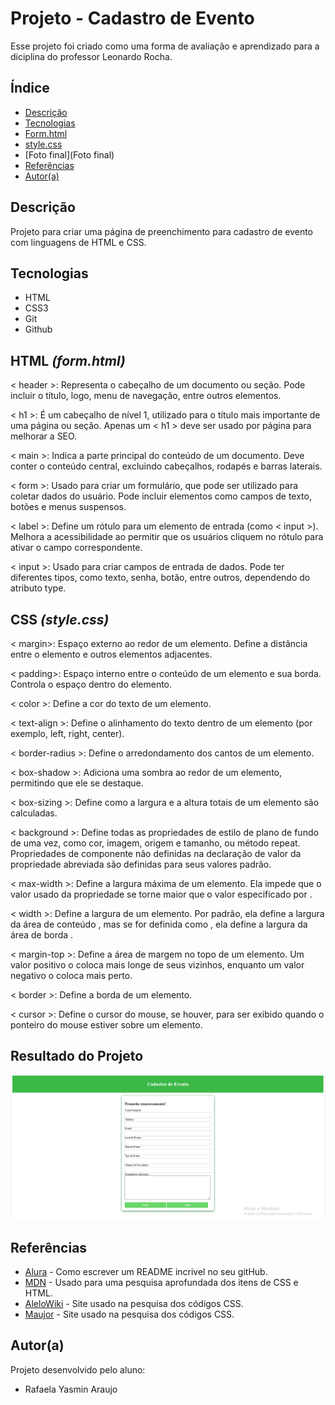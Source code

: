 # Projeto - Cadastro de Evento
 
Esse projeto foi criado como uma forma de avaliação e aprendizado para a diciplina do professor Leonardo Rocha.
 
## Índice
* [Descrição](#descrição)
* [Tecnologias](#tecnologias)
* [Form.html](html)
* [style.css](css)
* [Foto final](Foto final)
* [Referências](#referências)
* [Autor(a)](#autora)

## Descrição
 
Projeto para criar uma página de preenchimento para cadastro de evento com linguagens de HTML e CSS.
 
 
## Tecnologias
 
* HTML
* CSS3
* Git
* Github
 
 
## **HTML** _(form.html)_
 
< header >: Representa o cabeçalho de um documento ou seção. Pode incluir o título, logo, menu de navegação, entre outros elementos.
 
< h1 >: É um cabeçalho de nível 1, utilizado para o título mais importante de uma página ou seção. Apenas um < h1 > deve ser usado por página para melhorar a SEO.
 
< main >: Indica a parte principal do conteúdo de um documento. Deve conter o conteúdo central, excluindo cabeçalhos, rodapés e barras laterais.
 
< form >: Usado para criar um formulário, que pode ser utilizado para coletar dados do usuário. Pode incluir elementos como campos de texto, botões e menus suspensos.
 
< label >: Define um rótulo para um elemento de entrada (como < input >). Melhora a acessibilidade ao permitir que os usuários cliquem no rótulo para ativar o campo correspondente.
 
< input >: Usado para criar campos de entrada de dados. Pode ter diferentes tipos, como texto, senha, botão, entre outros, dependendo do atributo type.
 
 
## **CSS** _(style.css)_
 
< margin>: Espaço externo ao redor de um elemento. Define a distância entre o elemento e outros elementos adjacentes.
 
< padding>: Espaço interno entre o conteúdo de um elemento e sua borda. Controla o espaço dentro do elemento.
 
< color >: Define a cor do texto de um elemento.
 
< text-align >: Define o alinhamento do texto dentro de um elemento (por exemplo, left, right, center).
 
< border-radius >: Define o arredondamento dos cantos de um elemento.
 
< box-shadow >: Adiciona uma sombra ao redor de um elemento, permitindo que ele se destaque.

< box-sizing >: Define como a largura e a altura totais de um elemento são calculadas.

< background >: Define todas as propriedades de estilo de plano de fundo de uma vez, como cor, imagem, origem e tamanho, ou método repeat. Propriedades de componente não definidas na declaração de valor da propriedade abreviada são definidas para seus valores padrão.

< max-width >: Define a largura máxima de um elemento. Ela impede que o valor usado da propriedade se torne maior que o valor especificado por .

< width >: Define a largura de um elemento. Por padrão, ela define a largura da área de conteúdo , mas se for definida como , ela define a largura da área de borda .

< margin-top >: Define a área de margem no topo de um elemento. Um valor positivo o coloca mais longe de seus vizinhos, enquanto um valor negativo o coloca mais perto.

< border >: Define a borda de um elemento. 

< cursor >: Define o cursor do mouse, se houver, para ser exibido quando o ponteiro do mouse estiver sobre um elemento.


 
## Resultado do Projeto
 
![Foto final](img/Captura%20de%20tela%202024-11-05%20111319.png)
 
## Referências
 
* [Alura](https://www.alura.com.br/artigos/escrever-bom-readme) - Como escrever um README incrivel no seu gitHub.
* [MDN](https://developer.mozilla.org/pt-BR/) - Usado para uma pesquisa aprofundada dos itens de CSS e HTML.
* [AleloWiki](https://alelowiki.cenargen.embrapa.br/index.php/P%C3%A1gina_principal) - Site usado na pesquisa dos códigos CSS.
* [Maujor](https://maujor.com/) - Site usado na pesquisa dos códigos CSS.
 
## Autor(a)
 
Projeto desenvolvido pelo aluno:
 
* Rafaela Yasmin Araujo
